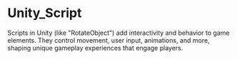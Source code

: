 # Unity_Script
Scripts in Unity (like "RotateObject") add interactivity and behavior to game elements. They control movement, user input, animations, and more, shaping unique gameplay experiences that engage players.
